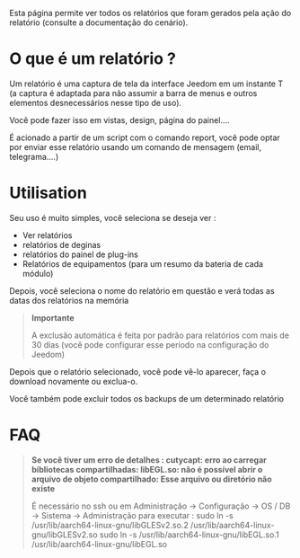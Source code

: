Esta página permite ver todos os relatórios que foram gerados pela ação do relatório (consulte a documentação do cenário).

# O que é um relatório ?

Um relatório é uma captura de tela da interface Jeedom em um instante T (a captura é adaptada para não assumir a barra de menus e outros elementos desnecessários nesse tipo de uso).

Você pode fazer isso em vistas, design, página do painel....

É acionado a partir de um script com o comando report, você pode optar por enviar esse relatório usando um comando de mensagem (email, telegrama....)

# Utilisation

Seu uso é muito simples, você seleciona se deseja ver :

-	Ver relatórios
-	relatórios de deginas
-	relatórios do painel de plug-ins
- Relatórios de equipamentos (para um resumo da bateria de cada módulo)

Depois, você seleciona o nome do relatório em questão e verá todas as datas dos relatórios na memória

> **Importante**
>
> A exclusão automática é feita por padrão para relatórios com mais de 30 dias (você pode configurar esse período na configuração do Jeedom)

Depois que o relatório selecionado, você pode vê-lo aparecer, faça o download novamente ou exclua-o.

Você também pode excluir todos os backups de um determinado relatório

# FAQ

> **Se você tiver um erro de detalhes : cutycapt: erro ao carregar bibliotecas compartilhadas: libEGL.so: não é possível abrir o arquivo de objeto compartilhado: Esse arquivo ou diretório não existe**
>
> É necessário no ssh ou em Administração -> Configuração -> OS / DB -> Sistema -> Administração para executar :
>sudo ln -s /usr/lib/aarch64-linux-gnu/libGLESv2.so.2 /usr/lib/aarch64-linux-gnu/libGLESv2.so
>sudo ln -s /usr/lib/aarch64-linux-gnu/libEGL.so.1 /usr/lib/aarch64-linux-gnu/libEGL.so
